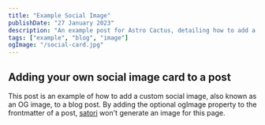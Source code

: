 ```yaml
---
title: "Example Social Image"
publishDate: "27 January 2023"
description: "An example post for Astro Cactus, detailing how to add a custom social image card in the frontmatter"
tags: ["example", "blog", "image"]
ogImage: "/social-card.jpg"
---
```


## Adding your own social image card to a post

This post is an example of how to add a custom social image, also known as an OG image, to a blog post.
By adding the optional ogImage property to the frontmatter of a post, [satori](https://github.com/vercel/satori) won't generate an image for this page.
